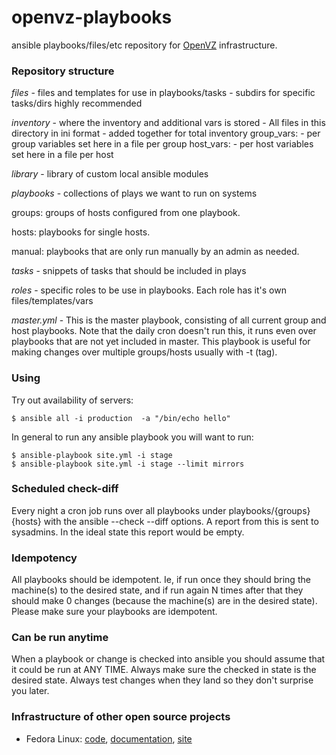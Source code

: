 # openvz-playbooks

ansible playbooks/files/etc repository for [OpenVZ](https://openvz.org/)
infrastructure.

### Repository structure

*files* - files and templates for use in playbooks/tasks
      - subdirs for specific tasks/dirs highly recommended

*inventory* - where the inventory and additional vars is stored
          - All files in this directory in ini format
          - added together for total inventory
  group_vars:
          - per group variables set here in a file per group 
  host_vars:
          - per host variables set here in a file per host

*library* - library of custom local ansible modules

*playbooks* - collections of plays we want to run on systems

  groups: groups of hosts configured from one playbook.
  
  hosts: playbooks for single hosts.

  manual: playbooks that are only run manually by an admin as needed.

*tasks* - snippets of tasks that should be included in plays

*roles* - specific roles to be use in playbooks.
        Each role has it's own files/templates/vars

*master.yml* - This is the master playbook, consisting of all
             current group and host playbooks. Note that the
             daily cron doesn't run this, it runs even over
             playbooks that are not yet included in master.
             This playbook is useful for making changes over
             multiple groups/hosts usually with -t (tag).

### Using

Try out availability of servers:

```
$ ansible all -i production  -a "/bin/echo hello"
```

In general to run any ansible playbook you will want to run:

```
$ ansible-playbook site.yml -i stage
$ ansible-playbook site.yml -i stage --limit mirrors
```

### Scheduled check-diff

Every night a cron job runs over all playbooks under playbooks/{groups}{hosts}
with the ansible --check --diff options. A report from this is sent to
sysadmins. In the ideal state this report would be empty.

### Idempotency

All playbooks should be idempotent. Ie, if run once they should bring the
machine(s) to the desired state, and if run again N times after that they should
make 0 changes (because the machine(s) are in the desired state).
Please make sure your playbooks are idempotent.

### Can be run anytime

When a playbook or change is checked into ansible you should assume
that it could be run at ANY TIME. Always make sure the checked in state
is the desired state. Always test changes when they land so they don't
surprise you later.


### Infrastructure of other open source projects

* Fedora Linux: [code](https://infrastructure.fedoraproject.org/cgit/ansible.git/), [documentation]( https://infrastructure.fedoraproject.org/infra/docs/), [site](https://fedorahosted.org/fedora-infrastructure/)
